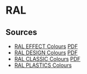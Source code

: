 RAL
===

Sources
-------

- [RAL EFFECT Colours](http://www.ral-farben.de/content/anwendung-hilfe/all-ral-colours-names/overview-ral-effect-colours.html) 
  [PDF](http://toxid.ral-farben.de/fileadmin/pdf/Hellbezugswerte_RAL_EFFECT_2018.pdf)
- [RAL DESIGN Colours](http://www.ral-farben.de/content/anwendung-hilfe/all-ral-colours-names/overview-ral-design-colours.html) 
  [PDF](http://toxid.ral-farben.de/fileadmin/pdf/LRV_RAL_DESIGN_SYSTEM_plus_2018.pdf)
- [RAL CLASSIC Colours](http://www.ral-farben.de/content/anwendung-hilfe/all-ral-colours-names/overview-ral-classic-colours.html) 
  [PDF](http://toxid.ral-farben.de/fileadmin/pdf/Hellbezugswerte_RAL_CLASSIC_2018.pdf)
- [RAL PLASTICS Colours](http://www.ral-farben.de/content/anwendung-hilfe/all-ral-colours-names/overview-ral-plastics-colours.html)
